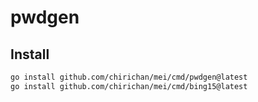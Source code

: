 # pwdgen

## Install

```bash
go install github.com/chirichan/mei/cmd/pwdgen@latest
go install github.com/chirichan/mei/cmd/bing15@latest
```
